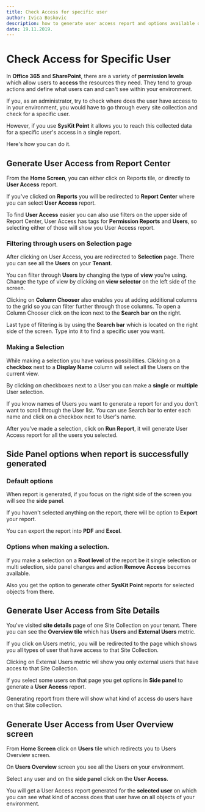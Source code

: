 ```yaml
---
title: Check Access for specific user
author: Ivica Boskovic
description: how to generate user access report and options available on it.
date: 19.11.2019.
---
```


# Check Access for Specific User

In **Office 365** and **SharePoint**, there are a variety of **permission levels** which allow users to **access** the resources they need. They tend to group actions and define what users can and can't see within your environment.

If you, as an administrator, try to check where does the user have access to in your environment, you would have to go through every site collection and check for a specific user.

However, if you use **SysKit Point** it allows you to reach this collected data for a specific user's access in a single report.

Here's how you can do it.

## Generate User Access from Report Center

From the **Home Screen**, you can either click on Reports tile, or directly to **User Access** report. 

If you've clicked on **Reports** you will be redirected to **Report Center** where you can select **User Access** report. 

To find **User Access** easier you can also use filters on the upper side of Report Center, User Access has tags for **Permission Reports** and **Users**, so selecting either of those will show you User Access report.

### Filtering through users on Selection page

After clicking on User Access, you are redirected to **Selection** page. There you can see all the **Users** on your **Tenant**.

You can filter through **Users** by changing the type of **view** you're using. Change the type of view by clicking on **view selector** on the left side of the screen. 

Clicking on **Column Chooser** also enables you at adding additional columns to the grid so you can filter further through those columns. To open a Column Chooser click on the icon next to the **Search bar** on the right.

Last type of filtering is by using the **Search bar** which is located on the right side of the screen. Type into it to find a specific user you want.

### Making a Selection

While making a selection you have various possibilities. Clicking on a **checkbox** next to a **Display Name** column will select all the Users on the current view.

By clicking on checkboxes next to a User you can make a **single** or **multiple** User selection.

If you know names of Users you want to generate a report for and you don't want to scroll through the User list. You can use Search bar to enter each name and click on a checkbox next to User's name. 

After you've made a selection, click on **Run Report**, it will generate User Access report for all the users you selected.

## Side Panel options when report is successfully generated

### Default options

When report is generated, if you focus on the right side of the screen you will see the **side panel**. 

If you haven't selected anything on the report, there will be option to **Export** your report.

You can export the report into **PDF** and **Excel**.

### Options when making a selection.


If you make a selection on a **Root level** of the report be it single selection or multi selection, side panel changes and action **Remove Access** becomes available. 

Also you get the option to generate other **SysKit Point** reports for selected objects from there. 

## Generate User Access from Site Details

You've visited **site details** page of one Site Collection on your tenant. There you can see the **Overview tile** which has **Users** and **External Users** metric.

If you click on Users metric, you will be redirected to the page which shows you all types of user that have access to that Site Collection.

Clicking on External Users metric wil show you only external users that have acces to that Site Collection.

If you select some users on that page you get options in **Side panel** to generate a **User Access** report.

Generating report from there will show what kind of access do users have on that Site collection.

## Generate User Access from User Overview screen

From **Home Screen** click on **Users** tile which redirects you to Users Overview screen.

On **Users Overview** screen you see all the Users on your environment.


Select any user and on the **side panel** click on the **User Access**.

You will get a User Access report generated for the **selected user** on which you can see what kind of access does that user have on all objects of your environment.

